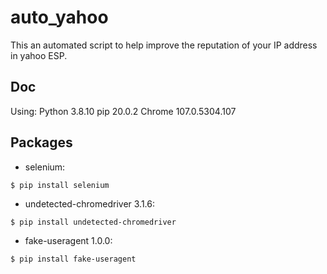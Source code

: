 # auto_yahoo
This an automated script to help improve the reputation of your IP address in yahoo ESP.

## Doc
Using:
	Python 3.8.10
	pip 20.0.2
	Chrome 107.0.5304.107
## Packages
- selenium:
```
$ pip install selenium
```
- undetected-chromedriver 3.1.6:
```
$ pip install undetected-chromedriver
```
- fake-useragent 1.0.0:
```
$ pip install fake-useragent
```